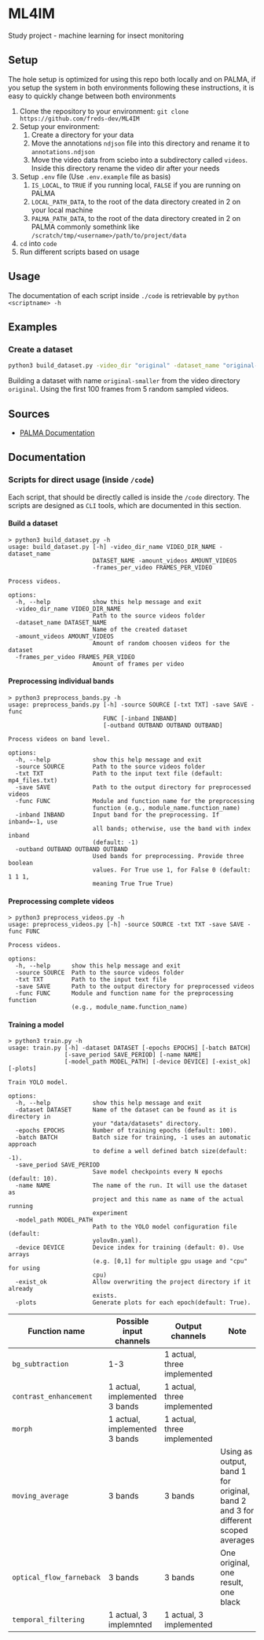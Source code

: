 # ML4IM
Study project - machine learning for insect monitoring


## Setup
The hole setup is optimized for using this repo both locally and on PALMA, if you setup the system in both environments following these instructions, it is easy to quickly change between both environments 

1. Clone the repository to your environment: `git clone https://github.com/freds-dev/ML4IM`
2. Setup your environment:
    1. Create a directory for your data
    2. Move the annotations `ndjson` file into this  directory and rename it to `annotations.ndjson`
    3. Move the video data from sciebo into a subdirectory called `videos`. Inside this directory rename the video dir after your needs
3. Setup `.env` file (Use `.env.example` file as basis)
    1. `IS_LOCAL`, to `TRUE` if you running local, `FALSE` if you are running on PALMA
    2. `LOCAL_PATH_DATA`, to the root of the data directory created in 2 on your local machine
    3. `PALMA_PATH_DATA`, to the  root of the data directory created in 2 on PALMA commonly somethink like `/scratch/tmp/<username>/path/to/project/data`
4. `cd` into `code`
5. Run different scripts based on usage

## Usage
The documentation of each script inside `./code` is retrievable by `python <scriptname> -h`

## Examples

### Create a dataset
```sh
python3 build_dataset.py -video_dir "original" -dataset_name "original-smaller" -amount_videos 5 -frames_per_video 100
```
Building a dataset with name `original-smaller` from the video directory `original`. Using the first 100 frames from 5 random sampled videos.

## Sources

- [PALMA Documentation](https://confluence.uni-muenster.de/display/HPC)

## Documentation

### Scripts for direct usage (inside `/code`)
Each script, that should be directly called is inside the `/code` directory. The scripts are
designed as `CLI` tools, which are documented in this section.


#### Build a dataset
```
> python3 build_dataset.py -h
usage: build_dataset.py [-h] -video_dir_name VIDEO_DIR_NAME -dataset_name
                        DATASET_NAME -amount_videos AMOUNT_VIDEOS
                        -frames_per_video FRAMES_PER_VIDEO

Process videos.

options:
  -h, --help            show this help message and exit
  -video_dir_name VIDEO_DIR_NAME
                        Path to the source videos folder
  -dataset_name DATASET_NAME
                        Name of the created dataset
  -amount_videos AMOUNT_VIDEOS
                        Amount of random choosen videos for the dataset
  -frames_per_video FRAMES_PER_VIDEO
                        Amount of frames per video
```

#### Preprocessing individual bands
```
> python3 preprocess_bands.py -h
usage: preprocess_bands.py [-h] -source SOURCE [-txt TXT] -save SAVE -func
                           FUNC [-inband INBAND]
                           [-outband OUTBAND OUTBAND OUTBAND]

Process videos on band level.

options:
  -h, --help            show this help message and exit
  -source SOURCE        Path to the source videos folder
  -txt TXT              Path to the input text file (default: mp4_files.txt)
  -save SAVE            Path to the output directory for preprocessed videos
  -func FUNC            Module and function name for the preprocessing
                        function (e.g., module_name.function_name)
  -inband INBAND        Input band for the preprocessing. If inband=-1, use
                        all bands; otherwise, use the band with index inband
                        (default: -1)
  -outband OUTBAND OUTBAND OUTBAND
                        Used bands for preprocessing. Provide three boolean
                        values. For True use 1, for False 0 (default: 1 1 1,
                        meaning True True True)
```

#### Preprocessing complete videos
```
> python3 preprocess_videos.py -h 
usage: preprocess_videos.py [-h] -source SOURCE -txt TXT -save SAVE -func FUNC

Process videos.

options:
  -h, --help      show this help message and exit
  -source SOURCE  Path to the source videos folder
  -txt TXT        Path to the input text file
  -save SAVE      Path to the output directory for preprocessed videos
  -func FUNC      Module and function name for the preprocessing function
                  (e.g., module_name.function_name)

```
#### Training a model
```
> python3 train.py -h
usage: train.py [-h] -dataset DATASET [-epochs EPOCHS] [-batch BATCH]
                [-save_period SAVE_PERIOD] [-name NAME]
                [-model_path MODEL_PATH] [-device DEVICE] [-exist_ok] [-plots]

Train YOLO model.

options:
  -h, --help            show this help message and exit
  -dataset DATASET      Name of the dataset can be found as it is directory in
                        your "data/datasets" directory.
  -epochs EPOCHS        Number of training epochs (default: 100).
  -batch BATCH          Batch size for training, -1 uses an automatic approach
                        to define a well defined batch size(default: -1).
  -save_period SAVE_PERIOD
                        Save model checkpoints every N epochs (default: 10).
  -name NAME            The name of the run. It will use the dataset as
                        project and this name as name of the actual running
                        experiment
  -model_path MODEL_PATH
                        Path to the YOLO model configuration file (default:
                        yolov8n.yaml).
  -device DEVICE        Device index for training (default: 0). Use arrays
                        (e.g. [0,1] for multiple gpu usage and "cpu" for using
                        cpu)
  -exist_ok             Allow overwriting the project directory if it already
                        exists.
  -plots                Generate plots for each epoch(default: True).

```
| Function name            | Possible input channels       | Output channels             | Note                                                                             | Implementing process_bands functionality |
| ------------------------ | ----------------------------- | --------------------------- | -------------------------------------------------------------------------------- | ---------------------------------------- |
| `bg_subtraction`         | 1-3                           | 1 actual, three implemented |                                                                                  |               Yes                           |
| `contrast_enhancement`   | 1 actual, implemented 3 bands | 1 actual, three implemented |                                                                                  |                  No                        |
| `morph`                  | 1 actual, implemented 3 bands | 1 actual, three implemented |                                                                                  |                  No                      |
| `moving_average`         | 3 bands                       | 3 bands                     | Using as output, band 1 for original, band 2 and 3 for different scoped averages |                  No                        |
| `optical_flow_farneback` | 3 bands                       | 3 bands                     | One original, one result, one black                                              |                  No                        |
| `temporal_filtering`     | 1 actual, 3 implemnted        | 1 actual, 3 implemented     |                                                                                  |                  Yes                        |
